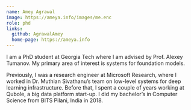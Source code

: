 ```yaml
---
name: Amey Agrawal
image: https://ameya.info/images/me.enc
role: phd
links:
  github: AgrawalAmey
  home-page: https://ameya.info
---
```


I am a PhD student at Georgia Tech where I am advised by Prof. Alexey Tumanov. My primary area of interest is systems for foundation models.

Previously, I was a research engineer at Microsoft Research, where I worked in Dr. Muthian Sivathanu’s team on low-level systems for deep learning infrastructure. Before that, I spent a couple of years working at Qubole, a big data platform start-up. I did my bachelor’s in Computer Science from BITS Pilani, India in 2018.